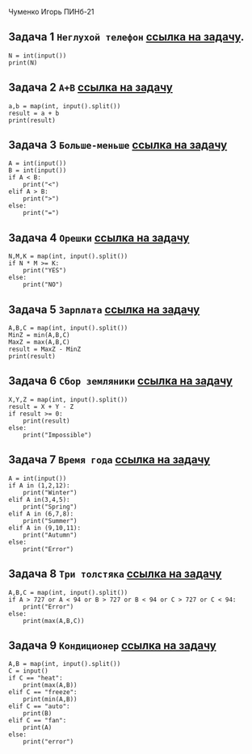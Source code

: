 Чуменко Игорь ПИНб-21


## Задача 1 `Неглухой телефон`  [ссылка на задачу](https://acmp.ru/index.asp?main=task&id_task=108&ins=1#solution).
```
N = int(input())
print(N)
```

## Задача 2 `A+B` [ссылка на задачу](https://acmp.ru/index.asp?main=task&id_task=1)
```
a,b = map(int, input().split())
result = a + b
print(result)
```

## Задача 3 `Больше-меньше` [ссылка на задачу](https://acmp.ru/index.asp?main=task&id_task=25&ins=1#solution)
```
A = int(input())
B = int(input())
if A < B:
    print("<")
elif A > B:
    print(">")
else:
    print("=")
```
## Задача 4 `Орешки` [ссылка на задачу](https://acmp.ru/index.asp?main=task&id_task=766)
```
N,M,K = map(int, input().split())
if N * M >= K:
    print("YES")
else:
    print("NO")
```
## Задача 5 `Зарплата` [ссылка на задачу](https://acmp.ru/index.asp?main=task&id_task=21)
```
A,B,C = map(int, input().split())
MinZ = min(A,B,C)
MaxZ = max(A,B,C)
result = MaxZ - MinZ
print(result)
```
## Задача 6 `Сбор земляники` [ссылка на задачу](https://acmp.ru/index.asp?main=task&id_task=755)
```
X,Y,Z = map(int, input().split())
result = X + Y - Z
if result >= 0:
    print(result)
else:
    print("Impossible")
```
## Задача 7 `Время года` [ссылка на задачу](https://acmp.ru/index.asp?main=task&id_task=892&ins=1#solution)
```
A = int(input())
if A in (1,2,12):
    print("Winter")
elif A in(3,4,5):
    print("Spring")
elif A in (6,7,8):
    print("Summer")
elif A in (9,10,11):
    print("Autumn")
else:
    print("Error")
```
## Задача 8 `Три толстяка` [ссылка на задачу](https://acmp.ru/index.asp?main=task&id_task=754)
```
A,B,C = map(int, input().split())
if A > 727 or A < 94 or B > 727 or B < 94 or C > 727 or C < 94:
    print("Error")
else:
    print(max(A,B,C))
```
## Задача 9 `Кондиционер` [ссылка на задачу](https://acmp.ru/index.asp?main=task&id_task=854)
```
A,B = map(int, input().split())
C = input()
if C == "heat":
    print(max(A,B))
elif C == "freeze":
    print(min(A,B))
elif C == "auto":
    print(B)
elif C == "fan":
    print(A)
else:
    print("error")
```
